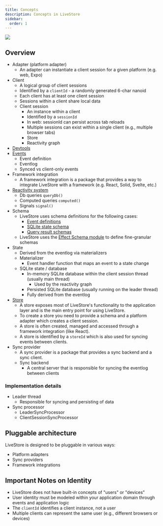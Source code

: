 ```yaml
---
title: Concepts
description: Concepts in LiveStore
sidebar:
  order: 1
---
```


![](https://share.cleanshot.com/sv62BGww+)

## Overview

- Adapter (platform adapter)
  - An adapter can instantiate a client session for a given platform (e.g. web, Expo)
- Client
  - A logical group of client sessions
  - Identified by a `clientId` - a randomly generated 6-char nanoid
  - Each client has at least one client session
  - Sessions within a client share local data
  - Client session
    - An instance within a client
    - Identified by a `sessionId`
    - In web: sessionId can persist across tab reloads
    - Multiple sessions can exist within a single client (e.g., multiple browser tabs)
    - Store
    - Reactivity graph
- [Devtools](/reference/devtools)
- [Events](/reference/events)
  - Event definition
  - Eventlog
  - Synced vs client-only events
- Framework integration
  - A framework integration is a package that provides a way to integrate LiveStore with a framework (e.g. React, Solid, Svelte, etc.)
- [Reactivity system](/reference/reactivity-system)
  - Db queries `queryDb()`
  - Computed queries `computed()`
  - Signals `signal()`
- Schema
  - LiveStore uses schema definitions for the following cases:
    - [Event definitions](/reference/events)
    - [SQLite state schema](/reference/state/sqlite-schema)
    - [Query result schemas](/reference/state/sql-queries)
  - LiveStore uses the [Effect Schema module](/patterns/effect) to define fine-granular schemas
- State
  - Derived from the eventlog via materializers
  - Materializer
    - Event handler function that maps an event to a state change
  - SQLite state / database
    - In-memory SQLite database within the client session thread (usually main thread)
      - Used by the reactivity graph
    - Persisted SQLite database (usually running on the leader thread)
    - Fully derived from the eventlog
- [Store](/reference/store)
  - A store exposes most of LiveStore's functionality to the application layer and is the main entry point for using LiveStore.
  - To create a store you need to provide a schema and a platform adapter which creates a client session.
  - A store is often created, managed and accessed through a framework integration (like React).
  - A store is identified by a `storeId` which is also used for syncing events between clients.
- Sync provider
  - A sync provider is a package that provides a sync backend and a sync client.
  - Sync backend
    - A central server that is responsible for syncing the eventlog between clients

### Implementation details

- Leader thread
  - Responsible for syncing and persisting of data
- Sync processor
  - LeaderSyncProcessor
  - ClientSessionSyncProcessor

## Pluggable architecture

LiveStore is designed to be pluggable in various ways:

- Platform adapters
- Sync providers
- Framework integrations

## Important Notes on Identity

- LiveStore does not have built-in concepts of "users" or "devices"
- User identity must be modeled within your application domain through events and application logic
- The `clientId` identifies a client instance, not a user
- Multiple clients can represent the same user (e.g., different browsers or devices)

